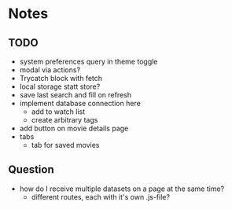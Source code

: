 # Notes

## TODO
- system preferences query in theme toggle
- modal via actions?
- Trycatch block with fetch
- local storage statt store?
- save last search and fill on refresh
- implement database connection here
    - add to watch list
    - create arbitrary tags
- add button on movie details page
- tabs
  - tab for saved movies

## Question
- how do I receive multiple datasets on a page at the same time?
  - different routes, each with it's own .js-file?